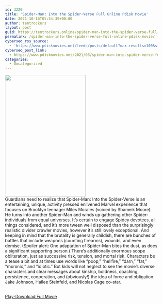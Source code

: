 ```yaml
---
id: 3220
title: 'Spider-Man: Into the Spider-Verse Full Online Pdisk Movie'
date: 2021-10-16T05:54:39+00:00
author: tentrockers
layout: post
guid: https://tentrockers.online/spider-man-into-the-spider-verse-full-online-pdisk-movie/
permalink: /spider-man-into-the-spider-verse-full-online-pdisk-movie/
cyberseo_rss_source:
  - 'https://www.pdiskmovies.net/feeds/posts/default?max-results=100&start-index=1001'
cyberseo_post_link:
  - https://www.pdiskmovies.net/2021/08/spider-man-into-spider-verse-full.html
categories:
  - Uncategorized
---
```

<div class="separator">
  <a href="https://1.bp.blogspot.com/-ehTzsNZmh08/YRfSEtrkp-I/AAAAAAAAaWI/_EcnTV9eIn0NU28JZBaQJRYa1MdSa23TwCLcBGAsYHQ/s275/Spider-Man-%2BInto%2Bthe%2BSpider-Verse%2BFull%2BOnline%2BPdisk%2BMovie.jpeg" imageanchor="1"><img loading="lazy" border="0" data-original-height="275" data-original-width="183" height="400" src="https://1.bp.blogspot.com/-ehTzsNZmh08/YRfSEtrkp-I/AAAAAAAAaWI/_EcnTV9eIn0NU28JZBaQJRYa1MdSa23TwCLcBGAsYHQ/w266-h400/Spider-Man-%2BInto%2Bthe%2BSpider-Verse%2BFull%2BOnline%2BPdisk%2BMovie.jpeg" width="266" /></a>
</div>



<div>
  <span>Guardians need to realize that Spider-Man: Into the Spider-Verse is an entertaining, unique, activity pressed enlivened Marvel experience that focuses on Brooklyn teenager Miles Morales (voiced by Shameik Moore). He turns into another Spider-Man and winds up gathering other Spider-individuals from equal universes. It&#8217;s certain to engage Spidey devotees, all things considered, and it&#8217;s more tween well disposed than the surprisingly realistic divider crawler movies, however it&#8217;s still lovely exceptional. And keeping in mind that the brutality is generally childish, there are bunches of battles that include weapons (counting firearms), wounds, and even demise. (Spoiler alert: One adaptation of Spider-Man bites the dust, as does a significant supporting person.) There&#8217;s additionally enormous scope obliteration, just as successive risk, tension, and mortal risk. Characters be a tease a bit and at times use words like &#8220;poop,&#8221; &#8220;hellfire,&#8221; &#8220;darn,&#8221; &#8220;fat,&#8221; &#8220;moronic,&#8221; and &#8220;idiotic.&#8221; But kids will not neglect to see the movie&#8217;s diverse characters and clear messages about kinship, boldness, coaching, persistence, cooperation, and (obviously!) the idea of force and obligation. Jake Johnson, Hailee Steinfeld, and Nicolas Cage co-star.</span>
</div>

  
<a href="https://www.cofilink.com/share-video?videoid=nv2ip1000lf6" target="popup" onclick="window.open('https://www.cofilink.com/share-video?videoid=nv2ip1000lf6,'popup','width=600,height=600'); return false;" rel="noopener"><br /> Play-Download Full Movie<br /> </a>